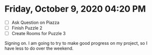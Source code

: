 # Friday, October  9, 2020 04:20 PM
- [ ] Ask Question on Piazza
- [ ] Finish Puzzle 2
- [ ] Create Rooms for Puzzle 3

Signing on. I am going to try to make good progress on my project, so I have less to do over the weekend.